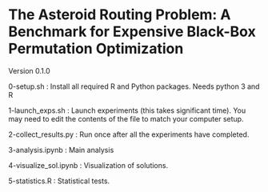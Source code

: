 The Asteroid Routing Problem: A Benchmark for Expensive Black-Box Permutation Optimization
============================

Version 0.1.0

0-setup.sh
: Install all required R and Python packages. Needs python 3 and R

1-launch_exps.sh
: Launch experiments (this takes significant time). You may need to edit the contents of the file to match your computer setup.


2-collect_results.py
: Run once after all the experiments have completed.

3-analysis.ipynb
: Main analysis

4-visualize_sol.ipynb
: Visualization of solutions.

5-statistics.R
: Statistical tests.
